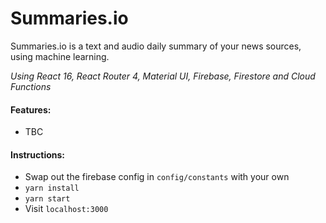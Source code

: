 # Summaries.io
Summaries.io is a text and audio daily summary of your news sources, using machine learning.

*Using React 16, React Router 4, Material UI, Firebase, Firestore and Cloud Functions*

#### Features:
* TBC

#### Instructions:
* Swap out the firebase config in ```config/constants``` with your own
* ```yarn install```
* ```yarn start```
* Visit ```localhost:3000```
